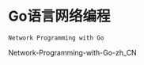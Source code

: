Go语言网络编程
=================================

    Network Programming with Go

Network-Programming-with-Go-zh_CN